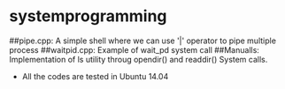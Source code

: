 # systemprogramming
##pipe.cpp: A simple shell where we can use '|' operator to pipe multiple process
##waitpid.cpp: Example of wait_pd system call
##Manualls: Implementation of ls utility throug opendir() and readdir() System calls.

* All the codes are tested in Ubuntu 14.04
